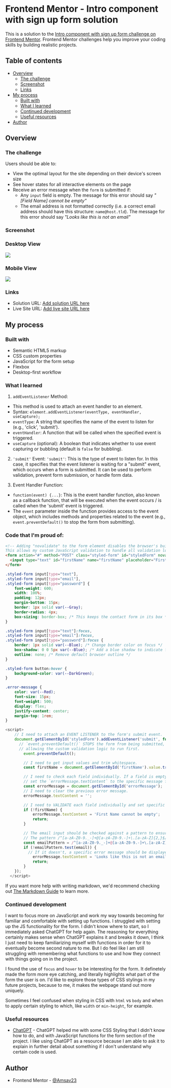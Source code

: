 # Frontend Mentor - Intro component with sign up form solution

This is a solution to the [Intro component with sign up form challenge on Frontend Mentor](https://www.frontendmentor.io/challenges/intro-component-with-signup-form-5cf91bd49edda32581d28fd1). Frontend Mentor challenges help you improve your coding skills by building realistic projects. 

## Table of contents

- [Overview](#overview)
  - [The challenge](#the-challenge)
  - [Screenshot](#screenshot)
  - [Links](#links)
- [My process](#my-process)
  - [Built with](#built-with)
  - [What I learned](#what-i-learned)
  - [Continued development](#continued-development)
  - [Useful resources](#useful-resources)
- [Author](#author)


## Overview

### The challenge

Users should be able to:

- View the optimal layout for the site depending on their device's screen size
- See hover states for all interactive elements on the page
- Receive an error message when the `form` is submitted if:
  - Any `input` field is empty. The message for this error should say *"[Field Name] cannot be empty"*
  - The email address is not formatted correctly (i.e. a correct email address should have this structure: `name@host.tld`). The message for this error should say *"Looks like this is not an email"*

### Screenshot

### Desktop View
![](./images/Screenshot-Desktop-View.png)

### Mobile View
![](./images/Screenshot-Mobile-View.png)

### Links

- Solution URL: [Add solution URL here](https://your-solution-url.com)
- Live Site URL: [Add live site URL here](https://your-live-site-url.com)

## My process

### Built with

- Semantic HTML5 markup
- CSS custom properties
- JavaScript for the form setup
- Flexbox
- Desktop-first workflow

### What I learned

1. `addEventListener` Method:
- This method is used to attach an event handler to an element.
- Syntax: `element.addEventListener(eventType, eventHandler, useCapture);`
- `eventType`: A string that specifies the name of the event to listen for (e.g., 'click', 'submit').
- `eventHandler`: A function that will be called when the specified event is triggered.
- `useCapture` (optional): A boolean that indicates whether to use event capturing or bubbling (default is `false` for bubbling).

2. `'submit'` Event:
`'submit'`: This is the type of event to listen for. In this case, it specifies that the event listener is waiting for a "submit" event, which occurs when a form is submitted. It can be used to perform validation, prevent form submission, or handle form data.

3. Event Handler Function:
- `function(event) {...}`: This is the event handler function, also known as a callback function, that will be executed when the event occurs / is called when the 'submit' event is triggered.
- The `event` parameter inside the function provides access to the event object, which includes methods and properties related to the event (e.g., `event.preventDefault()` to stop the form from submitting).


### Code that I'm proud of:

```html
<!-- Adding "novalidate" to the form element disables the browser's built-in form validation.
This allows my custom JavaScript validation to handle all validation logic. -->
<form action="#" method="POST" class="styled-form" id="styledForm" novalidate>
  <input type="text" id="firstName" name="firstName" placeholder="First Name" required>
</form>
```
```css
.styled-form input[type="text"],
.styled-form input[type="email"],
.styled-form input[type="password"] {
    font-weight: 600;
    width: 100%;
    padding: 12px;
    margin-bottom: 15px;
    border: 1px solid var(--Gray);
    border-radius: 4px;
    box-sizing: border-box; /* This keeps the contact form in its box */
}

.styled-form input[type="text"]:focus,
.styled-form input[type="email"]:focus,
.styled-form input[type="password"]:focus {
    border: 1px solid var(--Blue); /* Change border color on focus */
    box-shadow: 0 0 5px var(--Blue); /* Add a blue shadow to indicate focus */
    outline: none; /* Remove default browser outline */
}

.styled-form button:hover {
    background-color: var(--DarkGreen);
}

.error-message {
    color: var(--Red);
    font-size: 15px;
    font-weight: 500;
    display: flex;
    justify-content: center;
    margin-top: 1rem;
}
```
```js
<script>
    // I need to attach an EVENT LISTENER to the form's submit event.
    document.getElementById('styledForm').addEventListener('submit', function(event) {
      // `event.preventDefault()` STOPS the form from being submitted, 
      // allowing the custom validation logic to run first.
        event.preventDefault();

        // I need to get input values and trim whitespace.
        const firstName = document.getElementById('firstName').value.trim();

        // I need to check each field individually. If a field is empty, 
        // set the `errorMessage.textContent` to the specific message for that field.
        const errorMessage = document.getElementById('errorMessage');
        // I need to clear the previous error message.
        errorMessage.textContent = '';

        // I need to VALIDATE each field individually and set specific error messages for each field.
        if (!firstName) {
            errorMessage.textContent = 'First Name cannot be empty';
            return;
        }

        // The email input should be checked against a pattern to ensure it follows the correct format.
        // The pattern /^[a-zA-Z0-9._-]+@[a-zA-Z0-9.-]+\.[a-zA-Z]{2,}$/ ensures the email format is correct.
        const emailPattern = /^[a-zA-Z0-9._-]+@[a-zA-Z0-9.-]+\.[a-zA-Z]{2,}$/;
        if (!emailPattern.test(email)) {
          // If it doesn't, a specific error message should be displayed.
            errorMessage.textContent = 'Looks like this is not an email';
            return;
        }
    });
  </script>
```

If you want more help with writing markdown, we'd recommend checking out [The Markdown Guide](https://www.markdownguide.org/) to learn more.


### Continued development

I want to focus more on JavaScript and work my way towards becoming for familiar and comfortable with setting up functions. I struggled with setting up the JS functionality for the form. I didn't know where to start, so I immediately asked ChatGPT for help again. The reasoning for everything certainly makes sense when ChatGPT explains it and breaks it down, I think I just need to keep familiarizing myself with functions in order for it to eventually become second nature to me. But I do feel like I am still struggling with remembering what functions to use and how they connect with things going on in the project.

I found the use of `focus` and `hover` to be interesting for the form. It definetely made the form more eye catching, and literally highlights what part of the form the user is on. I'd like to explore those types of CSS stylings in my future projects, because to me, it makes the webpage stand out more uniquely.

Sometimes I feel confused when styling in CSS with `html` vs `body` and when to apply certain styling to which, like `width` or `min-height`, for example.

### Useful resources

- [ChatGPT](https://www.example.com) - ChatGPT helped me with some CSS Styling that I didn't know how to do, and with JavaScript functions for the form section of the project. I like using ChatGPT as a resource because I am able to ask it to explain in further detail about something if I don't understand why certain code is used.

## Author

- Frontend Mentor - [@Amsav23](https://www.frontendmentor.io/profile/Amsav23)